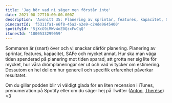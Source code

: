 ```yaml
---
title: 'Jag hör vad ni säger men förstår inte'
date: 2021-08-27T10:00:00.000Z
description: 'Avsnitt 35: Planering av sprintar, features, kapacitet, SAFe; att grotta ner sig lite för mycket, hur våra drömplaneringar ser ut och vad vi tycker om estimering.'
pinecastId: 'f5311fa1-e6f8-45a2-a2e9-c24de9645400'
spotifyId: '5jXcG9iMWv4oZ0QzxFwCqQ'
itunesId: '1000533299059'
---
```


Sommaren är (snart) över och vi snackar därför planering. Planering av sprintar, features, kapacitet, SAFe och mycket annat. Hur ska man väga tiden spenderad på planering mot tiden sparad, att grotta ner sig lite för mycket, hur våra drömplaneringar ser ut och vad vi tycker om estimering. Dessutom en hel del om hur generell och specifik erfarenhet påverkar resultatet.

Om du gillar podden blir vi väldigt glada för en liten recension i iTunes, prenumeration på Spotify eller om du säger hej på Twitter ([Anton](https://twitter.com/Awnton), [Therése](https://twitter.com/tkomstadius)) <3
